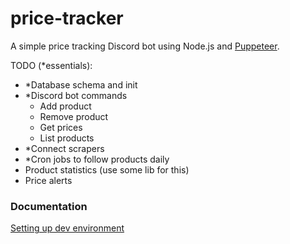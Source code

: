 # price-tracker

A simple price tracking Discord bot using Node.js and
[Puppeteer](https://pptr.dev/).

TODO (\*essentials):

- \*Database schema and init
- \*Discord bot commands
  - Add product
  - Remove product
  - Get prices
  - List products
- \*Connect scrapers
- \*Cron jobs to follow products daily
- Product statistics (use some lib for this)
- Price alerts

### Documentation

[Setting up dev environment](./docs/development.md)
